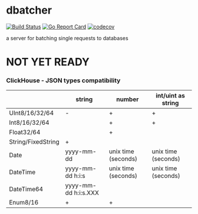 # dbatcher

[![Build Status](https://app.travis-ci.com/edwvee/dbatcher.svg?branch=main)](https://app.travis-ci.com/edwvee/dbatcher)
[![Go Report Card](https://goreportcard.com/badge/github.com/edwvee/dbatcher)](https://goreportcard.com/report/github.com/edwvee/dbatcher)
[![codecov](https://codecov.io/gh/edwvee/dbatcher/branch/main/graph/badge.svg)](https://codecov.io/gh/edwvee/dbatcher/)

a server for batching single requests to databases

# NOT YET READY

### ClickHouse - JSON types compatibility

|                    | string               | number              | int/uint as string  |
|--------------------|----------------------|---------------------|---------------------|
| UInt8/16/32/64     | -                    | +                   | +                   |
| Int8/16/32/64      |                      | +                   | +                   |
| Float32/64         |                      | +                   |                     |
| String/FixedString | +                    |                     |                     |
| Date               | yyyy-mm-dd           | unix time (seconds) | unix time (seconds) |
| DateTime           | yyyy-mm-dd h:i:s     | unix time (seconds) | unix time (seconds) |
| DateTime64         | yyyy-mm-dd h:i:s.XXX |                     |                     |
| Enum8/16           | +                    | +                   |                     |
